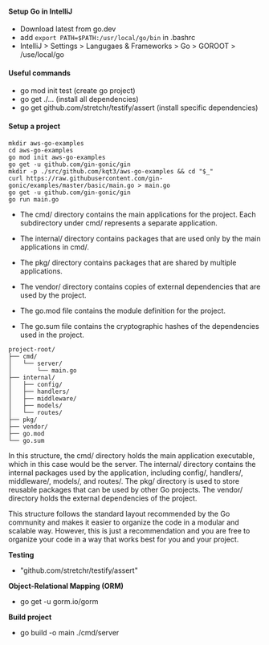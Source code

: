 #### Setup Go in IntelliJ

- Download latest from go.dev
- add ```export PATH=$PATH:/usr/local/go/bin``` in .bashrc
- IntelliJ > Settings > Langugaes & Frameworks > Go > GOROOT > /use/local/go

#### Useful commands

- go mod init test (create go project)
- go get ./... (install all dependencies)
- go get github.com/stretchr/testify/assert (install specific dependencies)

#### Setup a project

```
mkdir aws-go-examples
cd aws-go-examples
go mod init aws-go-examples
go get -u github.com/gin-gonic/gin
mkdir -p ./src/github.com/kqt3/aws-go-examples && cd "$_"
curl https://raw.githubusercontent.com/gin-gonic/examples/master/basic/main.go > main.go
go get -u github.com/gin-gonic/gin
go run main.go
```

- The cmd/ directory contains the main applications for the project. Each subdirectory under cmd/ represents a separate
  application.

- The internal/ directory contains packages that are used only by the main applications in cmd/.

- The pkg/ directory contains packages that are shared by multiple applications.

- The vendor/ directory contains copies of external dependencies that are used by the project.

- The go.mod file contains the module definition for the project.

- The go.sum file contains the cryptographic hashes of the dependencies used in the project.

```
project-root/
├── cmd/
│   └── server/
│       └── main.go
├── internal/
│   ├── config/
│   ├── handlers/
│   ├── middleware/
│   ├── models/
│   └── routes/
├── pkg/
├── vendor/
├── go.mod
└── go.sum
```

In this structure, the cmd/ directory holds the main application executable, which in this case would be the server. The
internal/ directory contains the internal packages used by the application, including config/, handlers/, middleware/,
models/, and routes/. The pkg/ directory is used to store reusable packages that can be used by other Go projects. The
vendor/ directory holds the external dependencies of the project.

This structure follows the standard layout recommended by the Go community and makes it easier to organize the code in a
modular and scalable way. However, this is just a recommendation and you are free to organize your code in a way that
works best for you and your project.

**Testing**

- "github.com/stretchr/testify/assert"

**Object-Relational Mapping (ORM)**

- go get -u gorm.io/gorm

**Build project**

- go build -o main ./cmd/server
